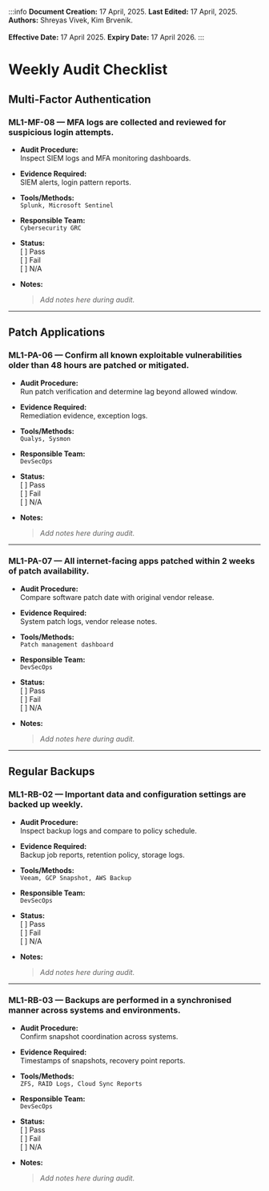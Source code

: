 :::info
**Document Creation:** 17 April, 2025. **Last Edited:** 17 April, 2025. **Authors:** Shreyas Vivek, Kim Brvenik.
<br></br>**Effective Date:** 17 April 2025. **Expiry Date:** 17 April 2026.
:::

# Weekly Audit Checklist

## Multi-Factor Authentication

### ML1-MF-08 — MFA logs are collected and reviewed for suspicious login attempts.

- **Audit Procedure:**  
  Inspect SIEM logs and MFA monitoring dashboards.

- **Evidence Required:**  
  SIEM alerts, login pattern reports.

- **Tools/Methods:**  
  `Splunk, Microsoft Sentinel`

- **Responsible Team:**  
  `Cybersecurity GRC`

- **Status:**  
  [ ] Pass  
  [ ] Fail  
  [ ] N/A

- **Notes:**  
  > _Add notes here during audit._

---

## Patch Applications

### ML1-PA-06 — Confirm all known exploitable vulnerabilities older than 48 hours are patched or mitigated.

- **Audit Procedure:**  
  Run patch verification and determine lag beyond allowed window.

- **Evidence Required:**  
  Remediation evidence, exception logs.

- **Tools/Methods:**  
  `Qualys, Sysmon`

- **Responsible Team:**  
  `DevSecOps`

- **Status:**  
  [ ] Pass  
  [ ] Fail  
  [ ] N/A

- **Notes:**  
  > _Add notes here during audit._

---

### ML1-PA-07 — All internet-facing apps patched within 2 weeks of patch availability.

- **Audit Procedure:**  
  Compare software patch date with original vendor release.

- **Evidence Required:**  
  System patch logs, vendor release notes.

- **Tools/Methods:**  
  `Patch management dashboard`

- **Responsible Team:**  
  `DevSecOps`

- **Status:**  
  [ ] Pass  
  [ ] Fail  
  [ ] N/A

- **Notes:**  
  > _Add notes here during audit._

---

## Regular Backups

### ML1-RB-02 — Important data and configuration settings are backed up weekly.

- **Audit Procedure:**  
  Inspect backup logs and compare to policy schedule.

- **Evidence Required:**  
  Backup job reports, retention policy, storage logs.

- **Tools/Methods:**  
  `Veeam, GCP Snapshot, AWS Backup`

- **Responsible Team:**  
  `DevSecOps`

- **Status:**  
  [ ] Pass  
  [ ] Fail  
  [ ] N/A

- **Notes:**  
  > _Add notes here during audit._

---

### ML1-RB-03 — Backups are performed in a synchronised manner across systems and environments.

- **Audit Procedure:**  
  Confirm snapshot coordination across systems.

- **Evidence Required:**  
  Timestamps of snapshots, recovery point reports.

- **Tools/Methods:**  
  `ZFS, RAID Logs, Cloud Sync Reports`

- **Responsible Team:**  
  `DevSecOps`

- **Status:**  
  [ ] Pass  
  [ ] Fail  
  [ ] N/A

- **Notes:**  
  > _Add notes here during audit._

